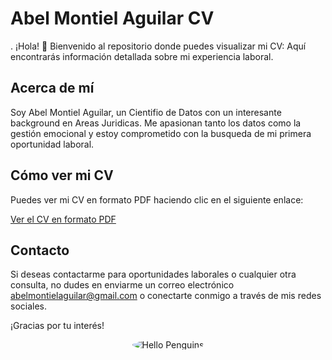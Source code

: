# Abel Montiel Aguilar CV
.
¡Hola! 👋 Bienvenido al repositorio donde puedes visualizar mi CV:
Aquí encontrarás información detallada sobre mi experiencia laboral.

## Acerca de mí
Soy Abel Montiel Aguilar, un Cientifio de Datos con un interesante background en Areas Juridicas. 
Me apasionan tanto los datos como la gestión emocional y estoy comprometido con la busqueda de mi primera oportunidad laboral.

## Cómo ver mi CV
Puedes ver mi CV en formato PDF haciendo clic en el siguiente enlace:

[Ver el CV en formato PDF](https://github.com/MontielAguilar/0_CV/blob/main/Abel%20Montiel%20Aguilar%20CV%202024%20ESPA%C3%91OL.pdf
)

## Contacto
Si deseas contactarme para oportunidades laborales o cualquier otra consulta, no dudes en enviarme un correo electrónico abelmontielaguilar@gmail.com o conectarte conmigo a través de mis redes sociales.

¡Gracias por tu interés!

<p align="center">
  <img src="https://images6.fanpop.com/image/photos/37800000/-Hello-penguins-of-madagascar-37800672-500-500.gif" alt="Hello Penguins"style="border-radius: 50%;">
</p>

